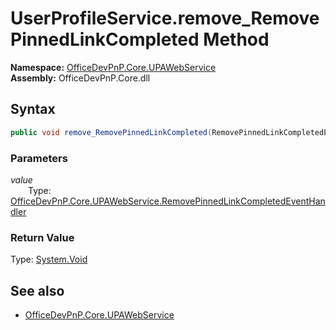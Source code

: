# UserProfileService.remove_RemovePinnedLinkCompleted Method  
**Namespace:** [OfficeDevPnP.Core.UPAWebService](OfficeDevPnP.Core.UPAWebService.md)  
**Assembly:** OfficeDevPnP.Core.dll  
## Syntax
```C#
public void remove_RemovePinnedLinkCompleted(RemovePinnedLinkCompletedEventHandler value)
```
### Parameters
*value*  
&emsp;&emsp;Type: [OfficeDevPnP.Core.UPAWebService.RemovePinnedLinkCompletedEventHandler](OfficeDevPnP.Core.UPAWebService.RemovePinnedLinkCompletedEventHandler.md) 
&emsp;&emsp;  
  
### Return Value
Type: [System.Void](System.Void.md)  

## See also
- [OfficeDevPnP.Core.UPAWebService](OfficeDevPnP.Core.UPAWebService.md)
